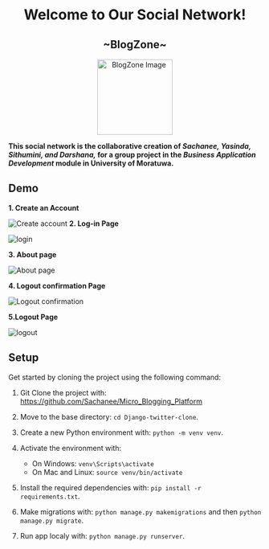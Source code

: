 <h1 align="center"><span style="text-decoration: none;">Welcome to Our Social Network!</span></h1>
<h2 align="center">~BlogZone~</h2>

<p align="center">
  <img src="https://github.com/Sachanee/Micro_Blogging_Platform/assets/147580513/9c44cf8a-538e-43fe-9f1b-7148c1aea613" alt="BlogZone Image" width="150px">
</p>

 **This social network is the collaborative creation of _Sachanee, Yasinda, Sithumini, and Darshana,_ for a group project in the _Business Application Development_ module in University of Moratuwa.**
## Demo
**1. Create an Account**

![Create account](https://github.com/Sachanee/Micro_Blogging_Platform/assets/147580513/b962c010-59eb-45ed-b5c0-73ba2f8b33b3)
**2. Log-in Page**

![login](https://github.com/Sachanee/Micro_Blogging_Platform/assets/147580513/559cad4d-0b99-4987-bf69-da06eb811e19)

**3. About page**

![About page](https://github.com/Sachanee/Micro_Blogging_Platform/assets/147580513/416041c4-32c7-462c-80ce-81e6dedbb41e)

**4. Logout confirmation Page**

![Logout confirmation ](https://github.com/Sachanee/Micro_Blogging_Platform/assets/147580513/7bfb96cc-a91d-4372-9756-d1f6f5413834)

**5.Logout Page**

![logout](https://github.com/Sachanee/Micro_Blogging_Platform/assets/147580513/21c68578-566b-4e4c-a873-7470a155e67b)

## Setup
Get started by cloning the project using the following command:

1. Git Clone the project with: https://github.com/Sachanee/Micro_Blogging_Platform

2. Move to the base directory: `cd Django-twitter-clone`.

3. Create a new Python environment with: `python -m venv venv`.

4. Activate the environment with:
   - On Windows: `venv\Scripts\activate`
   - On Mac and Linux: `source venv/bin/activate`
          
5. Install the required dependencies with: `pip install -r requirements.txt`.
   
6. Make migrations with: `python manage.py makemigrations` and then `python manage.py migrate`.
7. Run app localy with: `python manage.py runserver`.


